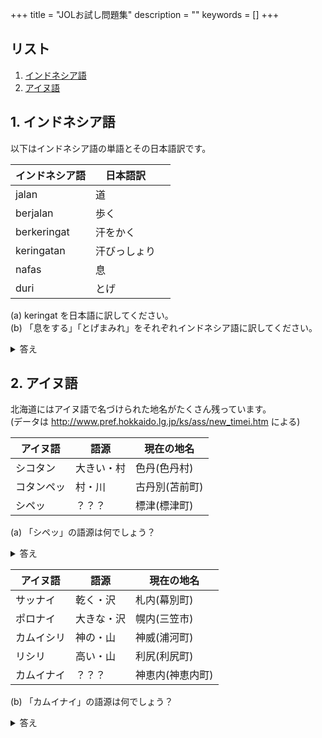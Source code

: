 +++
title = "JOLお試し問題集"
description = ""
keywords = []
+++

## リスト

1. [インドネシア語](#sample1)
2. [アイヌ語](#sample2)
<!-- - [トルコ語](#sample3) -->

<h2 id="sample1">1. インドネシア語</h2>

以下はインドネシア語の単語とその日本語訳です。

<div class="container simple-table">
    <table>
        <thead>
            <tr><th>インドネシア語</th><th>日本語訳</th><th></th></tr>
        </thead>
        <tbody>
            <tr><td>jalan</td><td>道</td><td></td></tr>
            <tr><td>berjalan</td><td>歩く</td><td></td></tr>
            <tr><td>berkeringat</td><td>汗をかく</td><td></td></tr>
            <tr><td>keringatan</td><td>汗びっしょり</td><td></td></tr>
            <tr><td>nafas</td><td>息</td><td></td></tr>
            <tr><td>duri</td><td>とげ</td><td></td></tr>
        </tbody>
    </table>
</div>

(a) keringat を日本語に訳してください。  
(b) 「息をする」「とげまみれ」をそれぞれインドネシア語に訳してください。  

<details>
(a) keringat : 汗  
(b1) 息をする : bernafas  
(b2) とげまみれ : durian (=ドリアンのこと)  
<summary>答え</summary></details>

<h2 id="sample2">2. アイヌ語</h2>

北海道にはアイヌ語で名づけられた地名がたくさん残っています。  
(データは http://www.pref.hokkaido.lg.jp/ks/ass/new_timei.htm による)

<div class="container simple-table">
    <table>
        <thead>
            <tr><th>アイヌ語</th><th>語源</th><th>現在の地名</th></tr>
        </thead>
        <tbody>
            <tr><td>シコタン</td><td>大きい・村</td><td>色丹(色丹村)</td></tr>
            <tr><td>コタンペッ</td><td>村・川</td><td>古丹別(苫前町)</td></tr>
            <tr><td>シペッ</td><td>？？？</td><td>標津(標津町)</td></tr>
        </tbody>
    </table>
</div>

(a) 「シペッ」の語源は何でしょう？

<details>
(a) 大きい・川
<summary>答え</summary></details>

<div class="container simple-table">
    <table>
        <thead>
            <tr><th>アイヌ語</th><th>語源</th><th>現在の地名</th></tr>
        </thead>
        <tbody>
            <tr><td>サッナイ</td><td>乾く・沢</td><td>札内(幕別町)</td></tr>
            <tr><td>ポロナイ</td><td>大きな・沢</td><td>幌内(三笠市)</td></tr>
            <tr><td>カムイシリ</td><td>神の・山</td><td>神威(浦河町)</td></tr>
            <tr><td>リシリ</td><td>高い・山</td><td>利尻(利尻町)</td></tr>
            <tr><td>カムイナイ</td><td>？？？</td><td>神恵内(神恵内町)</td></tr>
        </tbody>
    </table>
</div>

(b) 「カムイナイ」の語源は何でしょう？

<details>
(b) 神の・沢
<summary>答え</summary></details>

<!--h3 id="#sample3">トルコ語</h3-->

